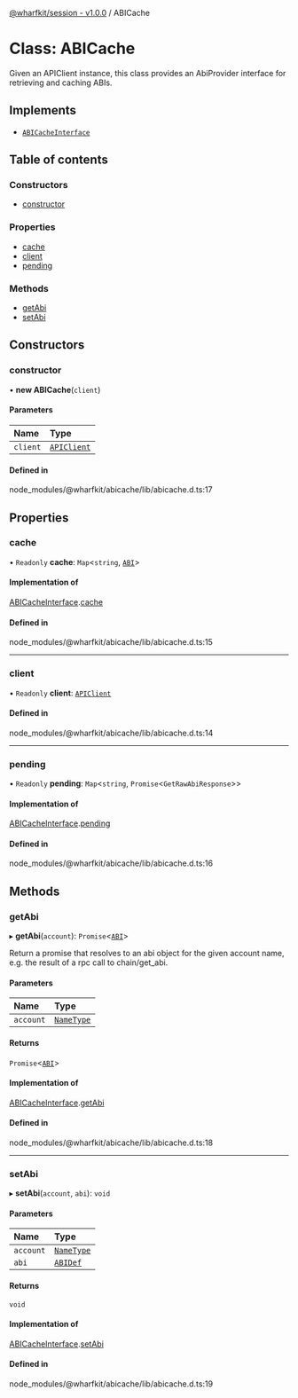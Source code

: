 [@wharfkit/session - v1.0.0](/docs/testREADME.md) / ABICache

# Class: ABICache

Given an APIClient instance, this class provides an AbiProvider interface for retrieving and caching ABIs.

## Implements

- [`ABICacheInterface`](/docs/testinterfaces/ABICacheInterface.md)

## Table of contents

### Constructors

- [constructor](/docs/testclasses/ABICache.md#constructor)

### Properties

- [cache](/docs/testclasses/ABICache.md#cache)
- [client](/docs/testclasses/ABICache.md#client)
- [pending](/docs/testclasses/ABICache.md#pending)

### Methods

- [getAbi](/docs/testclasses/ABICache.md#getabi)
- [setAbi](/docs/testclasses/ABICache.md#setabi)

## Constructors

### constructor

• **new ABICache**(`client`)

#### Parameters

| Name | Type |
| :------ | :------ |
| `client` | [`APIClient`](/docs/testclasses/APIClient.md) |

#### Defined in

node_modules/@wharfkit/abicache/lib/abicache.d.ts:17

## Properties

### cache

• `Readonly` **cache**: `Map`<`string`, [`ABI`](/docs/testclasses/ABI-1.md)\>

#### Implementation of

[ABICacheInterface](/docs/testinterfaces/ABICacheInterface.md).[cache](/docs/testinterfaces/ABICacheInterface.md#cache)

#### Defined in

node_modules/@wharfkit/abicache/lib/abicache.d.ts:15

___

### client

• `Readonly` **client**: [`APIClient`](/docs/testclasses/APIClient.md)

#### Defined in

node_modules/@wharfkit/abicache/lib/abicache.d.ts:14

___

### pending

• `Readonly` **pending**: `Map`<`string`, `Promise`<`GetRawAbiResponse`\>\>

#### Implementation of

[ABICacheInterface](/docs/testinterfaces/ABICacheInterface.md).[pending](/docs/testinterfaces/ABICacheInterface.md#pending)

#### Defined in

node_modules/@wharfkit/abicache/lib/abicache.d.ts:16

## Methods

### getAbi

▸ **getAbi**(`account`): `Promise`<[`ABI`](/docs/testclasses/ABI-1.md)\>

Return a promise that resolves to an abi object for the given account name,
e.g. the result of a rpc call to chain/get_abi.

#### Parameters

| Name | Type |
| :------ | :------ |
| `account` | [`NameType`](/docs/testREADME.md#nametype) |

#### Returns

`Promise`<[`ABI`](/docs/testclasses/ABI-1.md)\>

#### Implementation of

[ABICacheInterface](/docs/testinterfaces/ABICacheInterface.md).[getAbi](/docs/testinterfaces/ABICacheInterface.md#getabi)

#### Defined in

node_modules/@wharfkit/abicache/lib/abicache.d.ts:18

___

### setAbi

▸ **setAbi**(`account`, `abi`): `void`

#### Parameters

| Name | Type |
| :------ | :------ |
| `account` | [`NameType`](/docs/testREADME.md#nametype) |
| `abi` | [`ABIDef`](/docs/testREADME.md#abidef) |

#### Returns

`void`

#### Implementation of

[ABICacheInterface](/docs/testinterfaces/ABICacheInterface.md).[setAbi](/docs/testinterfaces/ABICacheInterface.md#setabi)

#### Defined in

node_modules/@wharfkit/abicache/lib/abicache.d.ts:19
